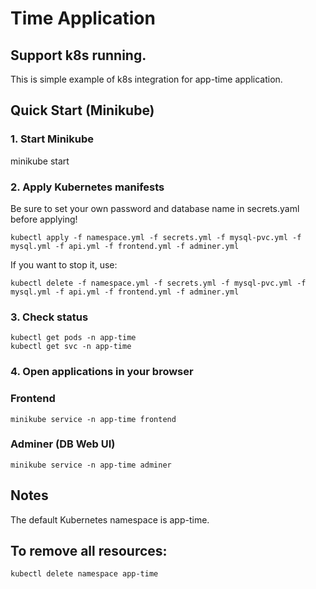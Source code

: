 # Time Application

## Support k8s running.

This is simple example of k8s integration for app-time application.

## Quick Start (Minikube)

### 1. Start Minikube

minikube start

### 2. Apply Kubernetes manifests

Be sure to set your own password and database name in secrets.yaml before applying!

```
kubectl apply -f namespace.yml -f secrets.yml -f mysql-pvc.yml -f mysql.yml -f api.yml -f frontend.yml -f adminer.yml
```

If you want to stop it, use:

```
kubectl delete -f namespace.yml -f secrets.yml -f mysql-pvc.yml -f mysql.yml -f api.yml -f frontend.yml -f adminer.yml
```

### 3. Check status

```
kubectl get pods -n app-time
kubectl get svc -n app-time
```

### 4. Open applications in your browser

### Frontend

```
minikube service -n app-time frontend
```

### Adminer (DB Web UI)

```
minikube service -n app-time adminer
```

## Notes

The default Kubernetes namespace is app-time.

## To remove all resources:

```
kubectl delete namespace app-time
```
